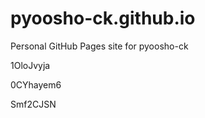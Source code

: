 # pyoosho-ck.github.io
Personal GitHub Pages site for pyoosho-ck




































1OloJvyja


0CYhayem6

Smf2CJSN

